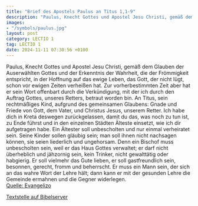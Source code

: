 ```yaml
---
title: "Brief des Apostels Paulus an Titus 1,1-9"
description: "Paulus, Knecht Gottes und Apostel Jesu Christi, gemäß dem Glauben der Auserwählten Gottes und der Erkenntnis der Wahrheit, die der Frömmigkeit entspricht, in der Hoffnung auf das ewige Leben, das Gott, der nicht lügt, schon vor ewigen Zeiten verheißen hat. Zur vorherbestimmten Ze...."
images:
- "/symbols/paulus.jpg"
layout: post
category: LECTIO 1
tag: LECTIO 1
date: 2024-11-11 07:30:56 +0100
---
```

Paulus, Knecht Gottes und Apostel Jesu Christi, gemäß dem Glauben der Auserwählten Gottes und der Erkenntnis der Wahrheit, die der Frömmigkeit entspricht,
in der Hoffnung auf das ewige Leben, das Gott, der nicht lügt, schon vor ewigen Zeiten verheißen hat.
Zur vorherbestimmten Zeit aber hat er sein Wort offenbart durch die Verkündigung, mit der ich durch den Auftrag Gottes, unseres Retters, betraut worden bin.<!--more-->
An Titus, sein rechtmäßiges Kind, aufgrund des gemeinsamen Glaubens: Gnade und Friede von Gott, dem Vater, und Christus Jesus, unserem Retter.
Ich habe dich in Kreta deswegen zurückgelassen, damit du das, was noch zu tun ist, zu Ende führst und in den einzelnen Städten Älteste einsetzt, wie ich dir aufgetragen habe.
Ein Ältester soll unbescholten und nur einmal verheiratet sein. Seine Kinder sollen gläubig sein; man soll ihnen nicht nachsagen können, sie seien liederlich und ungehorsam.
Denn ein Bischof muss unbescholten sein, weil er das Haus Gottes verwaltet; er darf nicht überheblich und jähzornig sein, kein Trinker, nicht gewalttätig oder habgierig.
Er soll vielmehr das Gute lieben, er soll gastfreundlich sein, besonnen, gerecht, fromm und beherrscht.
Er muss ein Mann sein, der sich an das wahre Wort der Lehre hält; dann kann er mit der gesunden Lehre die Gemeinde ermahnen und die Gegner widerlegen.<br>
[Quelle: Evangelizo](https://evangeliumtagfuertag.org/DE/gospel)

[Textstelle auf Bibelserver](https://www.bibleserver.com/EU/Titus1,1-9)
